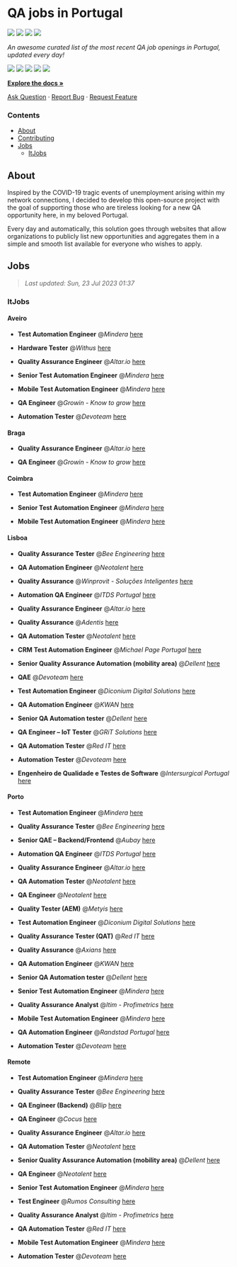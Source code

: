 QA jobs in Portugal
========================

![](https://img.shields.io/static/v1?label=%F0%9F%8C%9F&message=If%20Useful&color=BC4E99)
[![](https://img.shields.io/github/stars/sergiomartins8/qa-jobs-in-portugal)](https://github.com/sergiomartins8/qa-jobs-in-portugal/stargazers)
[![](https://img.shields.io/github/forks/sergiomartins8/qa-jobs-in-portugal)](https://github.com/sergiomartins8/qa-jobs-in-portugal/network/members)
[![](https://img.shields.io/badge/-sergiomartins8-blue?logo=Linkedin&logoColor=white)](https://www.linkedin.com/in/sergiomartins8/)

_An awesome curated list of the most recent QA job openings in Portugal, updated every day!_

[![](https://img.shields.io/github/v/release/sergiomartins8/qa-jobs-in-portugal)](https://github.com/sergiomartins8/qa-jobs-in-portugal/releases)
[![](https://github.com/sergiomartins8/qa-jobs-in-portugal/workflows/release/badge.svg)](https://github.com/sergiomartins8/qa-jobs-in-portugal/actions?query=workflow%3Arelease)
[![](https://img.shields.io/github/issues/sergiomartins8/qa-jobs-in-portugal)](https://github.com/sergiomartins8/qa-jobs-in-portugal/issues)
[![](https://img.shields.io/github/contributors/sergiomartins8/qa-jobs-in-portugal)](https://github.com/sergiomartins8/qa-jobs-in-portugal/graphs/contributors)
[![](https://img.shields.io/github/license/sergiomartins8/qa-jobs-in-portugal)](https://github.com/sergiomartins8/qa-jobs-in-portugal/blob/master/LICENSE)

**[Explore the docs »](https://github.com/sergiomartins8/qa-jobs-in-portugal/blob/master/docs/DOCUMENTATION.md)**

[Ask Question](https://github.com/sergiomartins8/qa-jobs-in-portugal/issues) 
·
[Report Bug](https://github.com/sergiomartins8/qa-jobs-in-portugal/issues)
·
[Request Feature](https://github.com/sergiomartins8/qa-jobs-in-portugal/issues)

### Contents
* [About](#about)
* [Contributing](https://github.com/sergiomartins8/qa-jobs-in-portugal/blob/master/docs/CONTRIBUTING.md)
* [Jobs](#jobs)
  * [ItJobs](#itjobs)

## About
Inspired by the COVID-19 tragic events of unemployment arising within my network connections, I decided to develop this open-source project with the goal of supporting those who are tireless looking for a new QA opportunity here, in my beloved Portugal.

Every day and automatically, this solution goes through websites that allow organizations to publicly list new opportunities and aggregates them in a simple and smooth list available for everyone who wishes to apply.

Jobs
---------

> _Last updated: Sun, 23 Jul 2023 01:37_

### ItJobs

#### Aveiro

- **Test Automation Engineer** @_Mindera_ [here](https://www.itjobs.pt/oferta/464102/test-automation-engineer)


- **Hardware Tester** @_Withus_ [here](https://www.itjobs.pt/oferta/464748/hardware-tester)


- **Quality Assurance Engineer** @_Altar.io_ [here](https://www.itjobs.pt/oferta/466193/quality-assurance-engineer)


- **Senior Test Automation Engineer** @_Mindera_ [here](https://www.itjobs.pt/oferta/465020/senior-test-automation-engineer)


- **Mobile Test Automation Engineer** @_Mindera_ [here](https://www.itjobs.pt/oferta/465012/mobile-test-automation-engineer)


- **QA Engineer** @_Growin - Know to grow_ [here](https://www.itjobs.pt/oferta/465433/qa-engineer)


- **Automation Tester** @_Devoteam_ [here](https://www.itjobs.pt/oferta/465085/automation-tester)

#### Braga

- **Quality Assurance Engineer** @_Altar.io_ [here](https://www.itjobs.pt/oferta/466193/quality-assurance-engineer)


- **QA Engineer** @_Growin - Know to grow_ [here](https://www.itjobs.pt/oferta/465433/qa-engineer)

#### Coimbra

- **Test Automation Engineer** @_Mindera_ [here](https://www.itjobs.pt/oferta/464102/test-automation-engineer)


- **Senior Test Automation Engineer** @_Mindera_ [here](https://www.itjobs.pt/oferta/465020/senior-test-automation-engineer)


- **Mobile Test Automation Engineer** @_Mindera_ [here](https://www.itjobs.pt/oferta/465012/mobile-test-automation-engineer)

#### Lisboa

- **Quality Assurance Tester** @_Bee Engineering_ [here](https://www.itjobs.pt/oferta/465989/quality-assurance-tester)


- **QA Automation Engineer** @_Neotalent_ [here](https://www.itjobs.pt/oferta/463898/qa-automation-engineer)


- **Quality Assurance** @_Winprovit - Soluções Inteligentes_ [here](https://www.itjobs.pt/oferta/465926/quality-assurance)


- **Automation QA Engineer** @_ITDS Portugal_ [here](https://www.itjobs.pt/oferta/464779/automation-qa-engineer)


- **Quality Assurance Engineer** @_Altar.io_ [here](https://www.itjobs.pt/oferta/466193/quality-assurance-engineer)


- **Quality Assurance** @_Adentis_ [here](https://www.itjobs.pt/oferta/465791/quality-assurance)


- **QA Automation Tester** @_Neotalent_ [here](https://www.itjobs.pt/oferta/464281/qa-automation-tester)


- **CRM Test Automation Engineer** @_Michael Page Portugal_ [here](https://www.itjobs.pt/oferta/464243/crm-test-automation-engineer)


- **Senior Quality Assurance Automation (mobility area)** @_Dellent_ [here](https://www.itjobs.pt/oferta/465374/senior-quality-assurance-automation-mobility-area)


- **QAE** @_Devoteam_ [here](https://www.itjobs.pt/oferta/463923/qae)


- **Test Automation Engineer** @_Diconium Digital Solutions_ [here](https://www.itjobs.pt/oferta/465737/test-automation-engineer)


- **QA Automation Engineer** @_KWAN_ [here](https://www.itjobs.pt/oferta/464702/qa-automation-engineer)


- **Senior QA Automation tester** @_Dellent_ [here](https://www.itjobs.pt/oferta/465161/senior-qa-automation-tester)


- **QA Engineer – IoT Tester** @_GRiT Solutions_ [here](https://www.itjobs.pt/oferta/465261/qa-engineer-iot-tester)


- **QA Automation Tester** @_Red IT_ [here](https://www.itjobs.pt/oferta/464578/qa-automation-tester-hybrid-lisbon)


- **Automation Tester** @_Devoteam_ [here](https://www.itjobs.pt/oferta/465085/automation-tester)


- **Engenheiro de Qualidade e Testes de Software** @_Intersurgical Portugal_ [here](https://www.itjobs.pt/oferta/466080/engenheiro-de-qualidade-e-testes-de-software)

#### Porto

- **Test Automation Engineer** @_Mindera_ [here](https://www.itjobs.pt/oferta/464102/test-automation-engineer)


- **Quality Assurance Tester** @_Bee Engineering_ [here](https://www.itjobs.pt/oferta/465989/quality-assurance-tester)


- **Senior QAE – Backend/Frontend** @_Aubay_ [here](https://www.itjobs.pt/oferta/465564/senior-qae-backend-frontend)


- **Automation QA Engineer** @_ITDS Portugal_ [here](https://www.itjobs.pt/oferta/464779/automation-qa-engineer)


- **Quality Assurance Engineer** @_Altar.io_ [here](https://www.itjobs.pt/oferta/466193/quality-assurance-engineer)


- **QA Automation Tester** @_Neotalent_ [here](https://www.itjobs.pt/oferta/464281/qa-automation-tester)


- **QA Engineer** @_Neotalent_ [here](https://www.itjobs.pt/oferta/465621/qa-engineer)


- **Quality Tester (AEM)** @_Metyis_ [here](https://www.itjobs.pt/oferta/466090/quality-tester-aem)


- **Test Automation Engineer** @_Diconium Digital Solutions_ [here](https://www.itjobs.pt/oferta/465737/test-automation-engineer)


- **Quality Assurance Tester (QAT)** @_Red IT_ [here](https://www.itjobs.pt/oferta/465702/quality-assurance-tester-qat-opo)


- **Quality Assurance** @_Axians_ [here](https://www.itjobs.pt/oferta/464877/quality-assurance)


- **QA Automation Engineer** @_KWAN_ [here](https://www.itjobs.pt/oferta/464702/qa-automation-engineer)


- **Senior QA Automation tester** @_Dellent_ [here](https://www.itjobs.pt/oferta/465161/senior-qa-automation-tester)


- **Senior Test Automation Engineer** @_Mindera_ [here](https://www.itjobs.pt/oferta/465020/senior-test-automation-engineer)


- **Quality Assurance Analyst** @_Itim - Profimetrics_ [here](https://www.itjobs.pt/oferta/466009/quality-assurance-analyst)


- **Mobile Test Automation Engineer** @_Mindera_ [here](https://www.itjobs.pt/oferta/465012/mobile-test-automation-engineer)


- **QA Automation Engineer** @_Randstad Portugal_ [here](https://www.itjobs.pt/oferta/465123/qa-automation-engineer)


- **Automation Tester** @_Devoteam_ [here](https://www.itjobs.pt/oferta/465085/automation-tester)

#### Remote

- **Test Automation Engineer** @_Mindera_ [here](https://www.itjobs.pt/oferta/464102/test-automation-engineer)


- **Quality Assurance Tester** @_Bee Engineering_ [here](https://www.itjobs.pt/oferta/465989/quality-assurance-tester)


- **QA Engineer (Backend)** @_Blip_ [here](https://www.itjobs.pt/oferta/464741/qa-engineer-backend)


- **QA Engineer** @_Cocus_ [here](https://www.itjobs.pt/oferta/465643/qa-engineer)


- **Quality Assurance Engineer** @_Altar.io_ [here](https://www.itjobs.pt/oferta/466193/quality-assurance-engineer)


- **QA Automation Tester** @_Neotalent_ [here](https://www.itjobs.pt/oferta/464281/qa-automation-tester)


- **Senior Quality Assurance Automation (mobility area)** @_Dellent_ [here](https://www.itjobs.pt/oferta/465374/senior-quality-assurance-automation-mobility-area)


- **QA Engineer** @_Neotalent_ [here](https://www.itjobs.pt/oferta/465621/qa-engineer)


- **Senior Test Automation Engineer** @_Mindera_ [here](https://www.itjobs.pt/oferta/465020/senior-test-automation-engineer)


- **Test Engineer** @_Rumos Consulting_ [here](https://www.itjobs.pt/oferta/465585/test-engineer)


- **Quality Assurance Analyst** @_Itim - Profimetrics_ [here](https://www.itjobs.pt/oferta/466009/quality-assurance-analyst)


- **QA Automation Tester** @_Red IT_ [here](https://www.itjobs.pt/oferta/464578/qa-automation-tester-hybrid-lisbon)


- **Mobile Test Automation Engineer** @_Mindera_ [here](https://www.itjobs.pt/oferta/465012/mobile-test-automation-engineer)


- **Automation Tester** @_Devoteam_ [here](https://www.itjobs.pt/oferta/465085/automation-tester)

